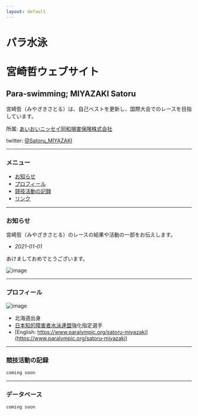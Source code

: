```yaml
---
layout: default
---
```


# パラ水泳 
# 宮崎哲ウェブサイト
## Para-swimming; MIYAZAKI Satoru
宮崎哲（みやざきさとる）は、自己ベストを更新し、国際大会でのレースを目指しています。

所属: [あいおいニッセイ同和損害保険株式会社](http://www.challenge-support.com/)

twitter: [@Satoru_MIYAZAKI](https://twitter.com/Satoru_MIYAZAKI) 

* * *

### メニュー
*   [お知らせ](./log.html)  
*   [プロフィール](./about.html)  
*   [競技活動の記録](./news.html)  
*   [リンク](./link.html)  

* * *

### お知らせ
宮崎哲（みやざきさとる）のレースの結果や活動の一部をお伝えします。

*   _2021-01-01_

あけましておめでとうございます。

![image](https://twitter.com/Satoru_MIYAZAKI/status/1344669832998866949?s=20)

* * *

### プロフィール
![image](https://www.paralympic.org/sites/default/files/styles/image_crop_1_1_200x200_/public/athlete_sdms_image/8678-Satoru%20Miyazaki%20photo.jpg?itok=spjWAuCO)

*   北海道出身
*   [日本知的障害者水泳連盟](https://jsfpid.com/)強化指定選手
*   [English: https://www.paralympic.org/satoru-miyazaki](https://www.paralympic.org/satoru-miyazaki)

* * *

### 競技活動の記録

```markdown
coming soon
```

* * *

### データベース

```markdown
coming soon
```
